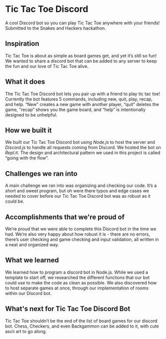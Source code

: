 # Tic Tac Toe Discord
A cool Discord bot so you can play Tic Tac Toe anywhere with your friends! Submitted to the Snakes and Hackers hackathon.

## Inspiration
Tic Tac Toe is about as simple as board games get, and yet it’s still so fun! We wanted to share a discord bot that can be added to any server to keep the fun and our love of Tic Tac Toe alive.

## What it does
The Tic Tac Toe Discord bot lets you pair up with a friend to play tic tac toe! Currently the bot features 5 commands, including new, quit, play, recap, and help. “New” creates a new game with another player, “quit” deletes the game, “recap” shows you the game board, and “help” is intentionally designed to be unhelpful. 

## How we built it
We built our Tic Tac Toe Discord bot using *Node.js* to host the server and *Discord.js* to handle all requests coming  from Discord. We hosted the bot on *Repl.it*. The design and architectural pattern we used in this project is called “going with the flow”. 

## Challenges we ran into
A main challenge we ran into was organizing and checking our code. It’s a short and sweet program, but oh were there typos and edge cases we needed to cover before our Tic Tac Toe Discord bot was as robust as it could be.

## Accomplishments that we're proud of
We’re proud that we were able to complete this Discord bot in the time we had. We’re also very happy about how robust it is - there are no errors, there’s user checking and game checking and input validation, all written in a neat and organized way.

## What we learned
We learned how to program a discord bot in Node.js. While we used a template to start off, we researched the different functions that our bot could use to make the code as clean as possible. We also discovered how to host separate games at once, through our implementation of rooms within our Discord bot.

## What's next for Tic Tac Toe Discord Bot
Tic Tac Toe shouldn’t be the end of the list of board games for our discord bot. Chess, Checkers, and even Backgammon can be added to it, with cute ascii art to go along.
